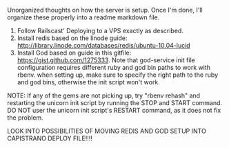 Unorganized thoughts on how the server is setup.
Once I'm done, I'll organize these properly into a readme markdown file.

1. Follow Railscast' Deploying to a VPS exactly as described.
2. Install redis based on the linode guide: http://library.linode.com/databases/redis/ubuntu-10.04-lucid
3. Install God based on guide in this gitfile: https://gist.github.com/1275333.
   Note that god-service init file configuration requires different ruby and god bin paths to work with rbenv.
   when setting up, make sure to specify the right path to the ruby and god bins, otherwise the init script won't work.


NOTE: If any of the gems are not picking up, try "rbenv rehash" and restarting the unicorn init script by running the STOP and START command. DO NOT user the unicorn init script's RESTART command, as it does not fix the problem.

LOOK INTO POSSIBILITIES OF MOVING REDIS AND GOD SETUP INTO CAPISTRANO DEPLOY FILE!!!!